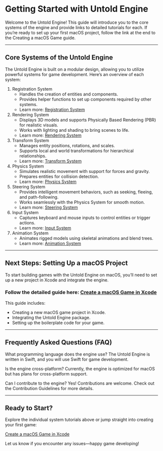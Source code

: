 # Getting Started with Untold Engine

Welcome to the Untold Engine! This guide will introduce you to the core systems of the engine and provide links to detailed tutorials for each. If you’re ready to set up your first macOS project, follow the link at the end to the Creating a macOS Game guide.

---

## Core Systems of the Untold Engine

The Untold Engine is built on a modular design, allowing you to utilize powerful systems for game development. Here’s an overview of each system:

1. Registration System
    - Handles the creation of entities and components.
    - Provides helper functions to set up components required by other systems.
    - Learn more: [Registration System](UsingRegistrationSystem.md)
2. Rendering System
    - Displays 3D models and supports Physically Based Rendering (PBR) for realistic visuals.
    - Works with lighting and shading to bring scenes to life.
    - Learn more: [Rendering System](UsingRenderingSystem.md)
3. Transform System
    - Manages entity positions, rotations, and scales.
    - Supports local and world transformations for hierarchical relationships.
    - Learn more: [Transform System](UsingTransformSystem.md)
4. Physics System
    - Simulates realistic movement with support for forces and gravity.
    - Prepares entities for collision detection.
    - Learn more: [Physics System](UsingPhysicsSystem.md)
5. Steering System
    - Provides intelligent movement behaviors, such as seeking, fleeing, and path-following.
    - Works seamlessly with the Physics System for smooth motion.
    - Learn more: [Steering System](UsingSteeringSystem.md)
6. Input System
    - Captures keyboard and mouse inputs to control entities or trigger actions.
    - Learn more: [Input System](UsingInputSystem.md)
7. Animation System
    - Animates rigged models using skeletal animations and blend trees.
    - Learn more: [Animation System](UsingAnimationSystem.md)

---

## Next Steps: Setting Up a macOS Project

To start building games with the Untold Engine on macOS, you’ll need to set up a new project in Xcode and integrate the engine.

### Follow the detailed guide here: [Create a macOS Game in Xcode](creategamemacos.md)
This guide includes:

- Creating a new macOS game project in Xcode.
- Integrating the Untold Engine package.
- Setting up the boilerplate code for your game.

---

## Frequently Asked Questions (FAQ)

What programming language does the engine use?
The Untold Engine is written in Swift, and you will use Swift for game development.

Is the engine cross-platform?
Currently, the engine is optimized for macOS but has plans for cross-platform support.

Can I contribute to the engine?
Yes! Contributions are welcome. Check out the Contribution Guidelines for more details.

---
## Ready to Start?

Explore the individual system tutorials above or jump straight into creating your first game:

[Create a macOS Game in Xcode](creategamemacos)

Let us know if you encounter any issues—happy game developing!
